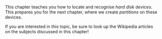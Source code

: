 This chapter teaches you how to locate and recognise *hard disk devices*. This prepares you for the next chapter, where we create *partitions* on these devices.

If you are interested in this topic, be sure to look up the Wikipedia articles on the subjects discussed in this chapter!

